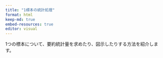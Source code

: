 ```yaml
---
title: "1標本の統計処理"
format: html
keep-md: true
embed-resources: true
editor: visual
---
```





1つの標本について、要約統計量を求めたり、図示したりする方法を紹介します。
